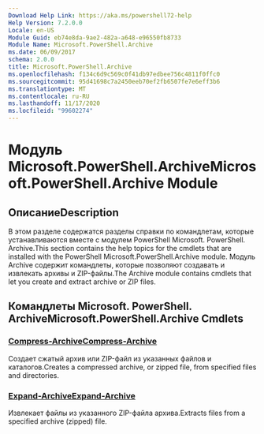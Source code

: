 ```yaml
---
Download Help Link: https://aka.ms/powershell72-help
Help Version: 7.2.0.0
Locale: en-US
Module Guid: eb74e8da-9ae2-482a-a648-e96550fb8733
Module Name: Microsoft.PowerShell.Archive
ms.date: 06/09/2017
schema: 2.0.0
title: Microsoft.PowerShell.Archive
ms.openlocfilehash: f134c6d9c569c0f41db97edbee756c4811f0ffc0
ms.sourcegitcommit: 95d41698c7a2450eeb70ef2fb6507fe7e6eff3b6
ms.translationtype: MT
ms.contentlocale: ru-RU
ms.lasthandoff: 11/17/2020
ms.locfileid: "99602274"
---
```

# <span data-ttu-id="31d41-102">Модуль Microsoft.PowerShell.Archive</span><span class="sxs-lookup"><span data-stu-id="31d41-102">Microsoft.PowerShell.Archive Module</span></span>

## <span data-ttu-id="31d41-103">Описание</span><span class="sxs-lookup"><span data-stu-id="31d41-103">Description</span></span>

<span data-ttu-id="31d41-104">В этом разделе содержатся разделы справки по командлетам, которые устанавливаются вместе с модулем PowerShell Microsoft. PowerShell. Archive.</span><span class="sxs-lookup"><span data-stu-id="31d41-104">This section contains the help topics for the cmdlets that are installed with the PowerShell Microsoft.PowerShell.Archive module.</span></span> <span data-ttu-id="31d41-105">Модуль Archive содержит командлеты, которые позволяют создавать и извлекать архивы и ZIP-файлы.</span><span class="sxs-lookup"><span data-stu-id="31d41-105">The Archive module contains cmdlets that let you create and extract archive or ZIP files.</span></span>

## <span data-ttu-id="31d41-106">Командлеты Microsoft. PowerShell. Archive</span><span class="sxs-lookup"><span data-stu-id="31d41-106">Microsoft.PowerShell.Archive Cmdlets</span></span>

### [<span data-ttu-id="31d41-107">Compress-Archive</span><span class="sxs-lookup"><span data-stu-id="31d41-107">Compress-Archive</span></span>](Compress-Archive.md)
<span data-ttu-id="31d41-108">Создает сжатый архив или ZIP-файл из указанных файлов и каталогов.</span><span class="sxs-lookup"><span data-stu-id="31d41-108">Creates a compressed archive, or zipped file, from specified files and directories.</span></span>

### [<span data-ttu-id="31d41-109">Expand-Archive</span><span class="sxs-lookup"><span data-stu-id="31d41-109">Expand-Archive</span></span>](Expand-Archive.md)
<span data-ttu-id="31d41-110">Извлекает файлы из указанного ZIP-файла архива.</span><span class="sxs-lookup"><span data-stu-id="31d41-110">Extracts files from a specified archive (zipped) file.</span></span>

